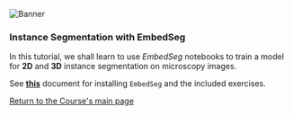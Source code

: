 ![Banner](https://heathered-minnow-f5a.notion.site/image/https%3A%2F%2Fs3-us-west-2.amazonaws.com%2Fsecure.notion-static.com%2F2c209d92-b863-455c-96e3-e19a1e6be8c2%2Fbanner.png?table=block&id=9e7f6029-6d6b-4423-9b2d-b89cbb49d75a&spaceId=10bcea8c-e347-41c2-830b-9cba925c8c74&width=2000&userId=&cache=v2)


### Instance Segmentation with EmbedSeg 

In this tutorial, we shall learn to use *EmbedSeg* notebooks to train a model for **2D** and **3D** instance segmentation on microscopy images.

See **[this](https://carbonated-tub-0d7.notion.site/Instance-Segmentation-with-EmbedSeg-DL4MIA-22-ecc78159a46e4f93b0e7f1d41d91a977)** document for installing `EmbedSeg` and the included exercises. 


[Return to the Course's main page](https://tinyurl.com/7z8jxx2w)
